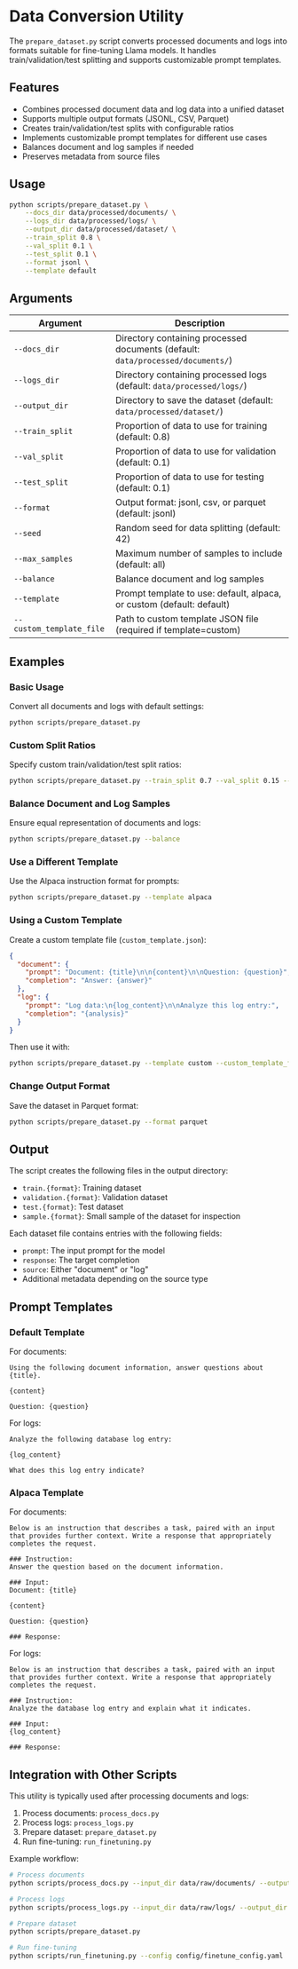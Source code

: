# Data Conversion Utility

The `prepare_dataset.py` script converts processed documents and logs into formats suitable for fine-tuning Llama models. It handles train/validation/test splitting and supports customizable prompt templates.

## Features

- Combines processed document data and log data into a unified dataset
- Supports multiple output formats (JSONL, CSV, Parquet)
- Creates train/validation/test splits with configurable ratios
- Implements customizable prompt templates for different use cases
- Balances document and log samples if needed
- Preserves metadata from source files

## Usage

```bash
python scripts/prepare_dataset.py \
    --docs_dir data/processed/documents/ \
    --logs_dir data/processed/logs/ \
    --output_dir data/processed/dataset/ \
    --train_split 0.8 \
    --val_split 0.1 \
    --test_split 0.1 \
    --format jsonl \
    --template default
```

## Arguments

| Argument | Description |
|----------|-------------|
| `--docs_dir` | Directory containing processed documents (default: `data/processed/documents/`) |
| `--logs_dir` | Directory containing processed logs (default: `data/processed/logs/`) |
| `--output_dir` | Directory to save the dataset (default: `data/processed/dataset/`) |
| `--train_split` | Proportion of data to use for training (default: 0.8) |
| `--val_split` | Proportion of data to use for validation (default: 0.1) |
| `--test_split` | Proportion of data to use for testing (default: 0.1) |
| `--format` | Output format: jsonl, csv, or parquet (default: jsonl) |
| `--seed` | Random seed for data splitting (default: 42) |
| `--max_samples` | Maximum number of samples to include (default: all) |
| `--balance` | Balance document and log samples |
| `--template` | Prompt template to use: default, alpaca, or custom (default: default) |
| `--custom_template_file` | Path to custom template JSON file (required if template=custom) |

## Examples

### Basic Usage

Convert all documents and logs with default settings:

```bash
python scripts/prepare_dataset.py
```

### Custom Split Ratios

Specify custom train/validation/test split ratios:

```bash
python scripts/prepare_dataset.py --train_split 0.7 --val_split 0.15 --test_split 0.15
```

### Balance Document and Log Samples

Ensure equal representation of documents and logs:

```bash
python scripts/prepare_dataset.py --balance
```

### Use a Different Template

Use the Alpaca instruction format for prompts:

```bash
python scripts/prepare_dataset.py --template alpaca
```

### Using a Custom Template

Create a custom template file (`custom_template.json`):

```json
{
  "document": {
    "prompt": "Document: {title}\n\n{content}\n\nQuestion: {question}",
    "completion": "Answer: {answer}"
  },
  "log": {
    "prompt": "Log data:\n{log_content}\n\nAnalyze this log entry:",
    "completion": "{analysis}"
  }
}
```

Then use it with:

```bash
python scripts/prepare_dataset.py --template custom --custom_template_file custom_template.json
```

### Change Output Format

Save the dataset in Parquet format:

```bash
python scripts/prepare_dataset.py --format parquet
```

## Output

The script creates the following files in the output directory:

- `train.{format}`: Training dataset
- `validation.{format}`: Validation dataset
- `test.{format}`: Test dataset
- `sample.{format}`: Small sample of the dataset for inspection

Each dataset file contains entries with the following fields:

- `prompt`: The input prompt for the model
- `response`: The target completion
- `source`: Either "document" or "log"
- Additional metadata depending on the source type

## Prompt Templates

### Default Template

For documents:
```
Using the following document information, answer questions about {title}.

{content}

Question: {question}
```

For logs:
```
Analyze the following database log entry:

{log_content}

What does this log entry indicate?
```

### Alpaca Template

For documents:
```
Below is an instruction that describes a task, paired with an input that provides further context. Write a response that appropriately completes the request.

### Instruction:
Answer the question based on the document information.

### Input:
Document: {title}

{content}

Question: {question}

### Response:
```

For logs:
```
Below is an instruction that describes a task, paired with an input that provides further context. Write a response that appropriately completes the request.

### Instruction:
Analyze the database log entry and explain what it indicates.

### Input:
{log_content}

### Response:
```

## Integration with Other Scripts

This utility is typically used after processing documents and logs:

1. Process documents: `process_docs.py`
2. Process logs: `process_logs.py`
3. Prepare dataset: `prepare_dataset.py`
4. Run fine-tuning: `run_finetuning.py`

Example workflow:

```bash
# Process documents
python scripts/process_docs.py --input_dir data/raw/documents/ --output_dir data/processed/documents/

# Process logs
python scripts/process_logs.py --input_dir data/raw/logs/ --output_dir data/processed/logs/

# Prepare dataset
python scripts/prepare_dataset.py

# Run fine-tuning
python scripts/run_finetuning.py --config config/finetune_config.yaml
```
